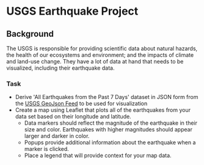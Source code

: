 # USGS Earthquake Project

## Background
The USGS is responsible for providing scientific data about natural hazards, the health of our ecosystems and environment; and the impacts of climate and land-use change. They have a lot of data at hand that needs to be visualized, including their earthquake data.

### Task
* Derive 'All Earthquakes from the Past 7 Days' dataset in JSON form from the [USGS GeoJson Feed](https://earthquake.usgs.gov/earthquakes/feed/v1.0/geojson.php) to be used for visualization
* Create a map using Leaflet that plots all of the earthquakes from your data set based on their longitude and latitude.
  * Data markers should reflect the magnitude of the earthquake in their size and color. Earthquakes with higher magnitudes should appear larger and darker in color.
  * Popups provide additional information about the earthquake when a marker is clicked.
  * Place a legend that will provide context for your map data.
